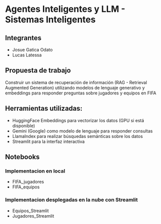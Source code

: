 # Agentes Inteligentes y LLM - Sistemas Inteligentes

## Integrantes

- Josue Gatica Odato
- Lucas Latessa

## Propuesta de trabajo

Construir un sistema de recuperación de información (RAG - Retrieval Augmented Generation) utilizando modelos de lenguaje generativo y embeddings para responder preguntas sobre jugadores y equipos en FIFA

## Herramientas utilizadas:

- HuggingFace Embeddings para vectorizar los datos (GPU si está disponible)
- Gemini (Google) como modelo de lenguaje para responder consultas
- LlamaIndex para realizar búsquedas semánticas sobre los datos
- Streamlit para la interfaz interactiva

## Notebooks

### Implementacion en local

- FIFA_jugadores
- FIFA_equipos

### Implementacion desplegadas en la nube con Streamlit

- Equipos_Streamlit
- Jugadores_Streamlit

